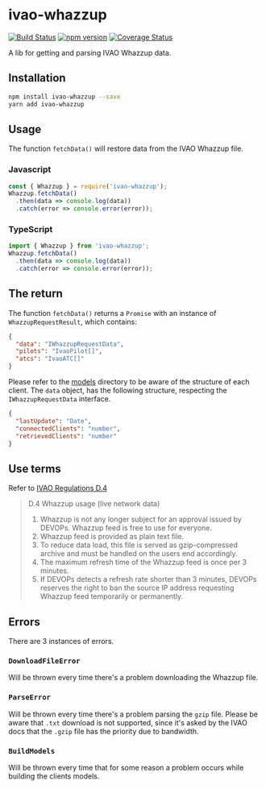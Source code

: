 # ivao-whazzup
[![Build Status](https://travis-ci.org/jpedroh/ivao-whazzup.svg?branch=master)](https://travis-ci.org/jpedroh/ivao-whazzup)
[![npm version](https://badge.fury.io/js/ivao-whazzup.svg)](https://badge.fury.io/js/ivao-whazzup)
[![Coverage Status](https://coveralls.io/repos/github/jpedroh/ivao-whazzup/badge.svg?branch=master)](https://coveralls.io/github/jpedroh/ivao-whazzup?branch=master)

A lib for getting and parsing IVAO Whazzup data.

## Installation 
```sh
npm install ivao-whazzup --save
yarn add ivao-whazzup
```

## Usage
The function `fetchData()` will restore data from the IVAO Whazzup file.

### Javascript
```javascript
const { Whazzup } = require('ivao-whazzup');
Whazzup.fetchData()
  .then(data => console.log(data))
  .catch(error => console.error(error));
```

### TypeScript
```typescript
import { Whazzup } from 'ivao-whazzup';
Whazzup.fetchData()
  .then(data => console.log(data))
  .catch(error => console.error(error));
```

## The return
The function `fetchData()` returns a `Promise` with an instance of `WhazzupRequestResult`, which contains:
```json
{
  "data": "IWhazzupRequestData",
  "pilots": "IvaoPilot[]",
  "atcs": "IvaoATC[]"
}
```
Please refer to the [models](https://github.com/jpedroh/ivao-whazzup/tree/master/src/models) directory to be aware of the structure of each client. The `data` object, has the following structure, respecting the `IWhazzupRequestData` interface.
```json
{
  "lastUpdate": "Date",
  "connectedClients": "number",
  "retrievedClients": "number"
}
```

## Use terms
Refer to [IVAO Regulations D.4](https://doc.ivao.aero/rules2:regulations#devops)
> D.4 Whazzup usage (live network data)
> 1. Whazzup is not any longer subject for an approval issued by DEVOPs. Whazzup feed is free to use for everyone.
> 2. Whazzup feed is provided as plain text file.
> 3. To reduce data load, this file is served as gzip-compressed archive and must be handled on the users end accordingly.
> 4. The maximum refresh time of the Whazzup feed is once per 3 minutes.
> 5. If DEVOPs detects a refresh rate shorter than 3 minutes, DEVOPs reserves the right to ban the source IP address requesting Whazzup feed temporarily or permanently.

## Errors
There are 3 instances of errors.

### `DownloadFileError`
Will be thrown every time there's a problem downloading the Whazzup file.

### `ParseError`
Will be thrown every time there's a problem parsing the `gzip` file. Please be aware that `.txt` download is not supported, since it's asked by the IVAO docs that the `.gzip` file has the priority due to bandwidth.

### `BuildModels`
Will be thrown every time that for some reason a problem occurs while building the clients models.
